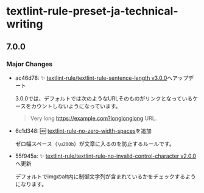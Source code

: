 # textlint-rule-preset-ja-technical-writing

## 7.0.0
### Major Changes

- ac46d78: :sparkles: [textlint-rule/textlint-rule-sentence-length v3.0.0](https://github.com/textlint-rule/textlint-rule-sentence-length/releases/v3.0.0)へアップデート
  
  3.0.0では、デフォルトでは次のようなURLそのものがリンクとなっているケースをカウントしないようになっています。
  
  > Very long <https://example.com?longlonglong> URL.
- 6c1d348: :new: [textlint-rule-no-zero-width-spaces](https://github.com/textlint-rule/textlint-rule-no-zero-width-spaces)を追加
  
  ゼロ幅スペース（`\u200b`）が文章に入るのを防止するルールです。
- 55f945a: :sparkles: [textlint-rule/textlint-rule-no-invalid-control-character v2.0.0](https://github.com/textlint-rule/textlint-rule-no-invalid-control-character/releases/tag/v2.0.0)へ更新
  
  デフォルトでimgのalt内に制御文字列が含まれているかをチェックするようになります。
